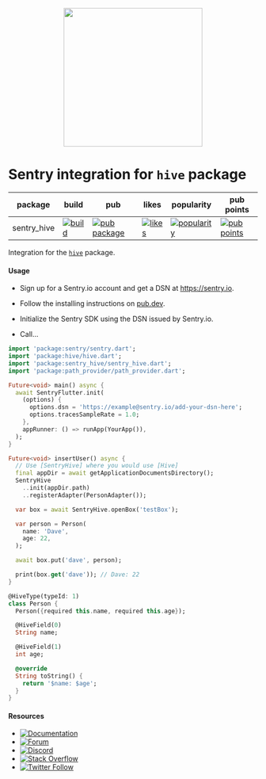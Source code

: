 <p align="center">
  <a href="https://sentry.io" target="_blank" align="center">
    <img src="https://sentry-brand.storage.googleapis.com/sentry-logo-black.png" width="280">
  </a>
  <br />
</p>

Sentry integration for `hive` package
===========

| package     | build                                                                                                                                                                                | pub                                                                                                  | likes                                                                                                | popularity                                                                                                     | pub points |
|-------------|--------------------------------------------------------------------------------------------------------------------------------------------------------------------------------------|------------------------------------------------------------------------------------------------------|------------------------------------------------------------------------------------------------------|----------------------------------------------------------------------------------------------------------------| ------- |
| sentry_hive | [![build](https://github.com/getsentry/sentry-dart/actions/workflows/hive.yml/badge.svg?branch=main)](https://github.com/getsentry/sentry-dart/actions?query=workflow%3Asentry-hive) | [![pub package](https://img.shields.io/pub/v/sentry_hive.svg)](https://pub.dev/packages/sentry_hive) | [![likes](https://img.shields.io/pub/likes/sentry_hive)](https://pub.dev/packages/sentry_hive/score) | [![popularity](https://img.shields.io/pub/popularity/sentry_hive)](https://pub.dev/packages/sentry_hive/score) | [![pub points](https://img.shields.io/pub/points/sentry_hive)](https://pub.dev/packages/sentry_hive/score)

Integration for the [`hive`](https://pub.dev/packages/hive) package.

#### Usage

- Sign up for a Sentry.io account and get a DSN at https://sentry.io.

- Follow the installing instructions on [pub.dev](https://pub.dev/packages/sentry/install).

- Initialize the Sentry SDK using the DSN issued by Sentry.io.

- Call...

```dart
import 'package:sentry/sentry.dart';
import 'package:hive/hive.dart';
import 'package:sentry_hive/sentry_hive.dart';
import 'package:path_provider/path_provider.dart';

Future<void> main() async {
  await SentryFlutter.init(
    (options) {
      options.dsn = 'https://example@sentry.io/add-your-dsn-here';
      options.tracesSampleRate = 1.0;
    },
    appRunner: () => runApp(YourApp()),
  );
}

Future<void> insertUser() async {
  // Use [SentryHive] where you would use [Hive]
  final appDir = await getApplicationDocumentsDirectory();
  SentryHive
    ..init(appDir.path)
    ..registerAdapter(PersonAdapter());

  var box = await SentryHive.openBox('testBox');

  var person = Person(
    name: 'Dave',
    age: 22,
  );

  await box.put('dave', person);

  print(box.get('dave')); // Dave: 22
}

@HiveType(typeId: 1)
class Person {
  Person({required this.name, required this.age});

  @HiveField(0)
  String name;

  @HiveField(1)
  int age;

  @override
  String toString() {
    return '$name: $age';
  }
}
```

#### Resources

* [![Documentation](https://img.shields.io/badge/documentation-sentry.io-green.svg)](https://docs.sentry.io/platforms/dart/)
* [![Forum](https://img.shields.io/badge/forum-sentry-green.svg)](https://forum.sentry.io/c/sdks)
* [![Discord](https://img.shields.io/discord/621778831602221064)](https://discord.gg/Ww9hbqr)
* [![Stack Overflow](https://img.shields.io/badge/stack%20overflow-sentry-green.svg)](https://stackoverflow.com/questions/tagged/sentry)
* [![Twitter Follow](https://img.shields.io/twitter/follow/getsentry?label=getsentry&style=social)](https://twitter.com/intent/follow?screen_name=getsentry)
